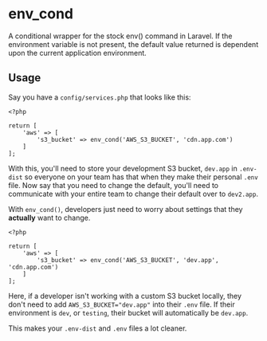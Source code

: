 # env_cond

A conditional wrapper for the stock env() command in Laravel. If the environment variable is not present, the default
value returned is dependent upon the current application environment.

## Usage

Say you have a `config/services.php` that looks like this:

```
<?php

return [
    'aws' => [
        's3_bucket' => env_cond('AWS_S3_BUCKET', 'cdn.app.com')
    ]
];
```

With this, you'll need to store your development S3 bucket, `dev.app` in `.env-dist` so everyone on your team has that
when they make their personal `.env` file. Now say that you need to change the default, you'll need to communicate with
your entire team to change their default over to `dev2.app`.

With `env_cond()`, developers just need to worry about settings that they **actually** want to change.

```
<?php

return [
    'aws' => [
        's3_bucket' => env_cond('AWS_S3_BUCKET', 'dev.app', 'cdn.app.com')
    ]
];
```

Here, if a developer isn't working with a custom S3 bucket locally, they don't need to add `AWS_S3_BUCKET="dev.app"`
into their `.env` file. If their environment is `dev`, or `testing`, their bucket will automatically be `dev.app`.

This makes your `.env-dist` and `.env` files a lot cleaner.
